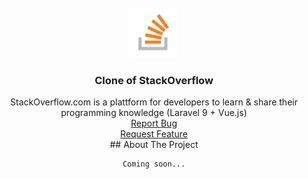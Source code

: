 
<div id="top"></div>


<!-- PROJECT LOGO -->
<br />
<div align="center">
  <a href="https://github.com/MyCodePool/clone-stackoverflow">
    <img src="readme.png" alt="Logo" width="80" height="80">
  </a>

  <h3 align="center">Clone of StackOverflow</h3>

  <p align="center">
   StackOverflow.com is a plattform for developers to learn & share their programming knowledge (Laravel 9 + Vue.js)
    <br />
    <a href="https://github.com/MyCodePool/clone-stackoverflow/issues">Report Bug</a>
    <br />
	<a href="https://github.com/MyCodePool/clone-stackoverflow/issues">Request Feature</a>
    <br />
	<!-- ABOUT THE PROJECT -->
	## About The Project

	Coming soon...
	
  </p>
</div>





